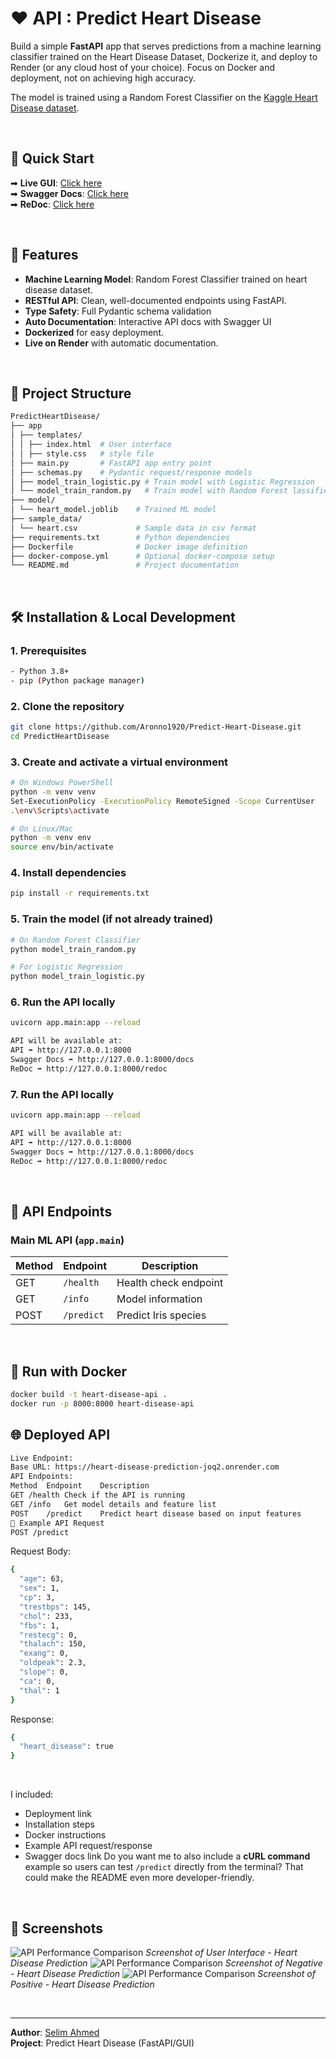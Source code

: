 # ❤️ API : Predict Heart Disease
Build a simple **FastAPI** app that serves predictions from a machine learning classifier trained on the Heart Disease Dataset, Dockerize it, and deploy to Render (or any cloud host of your choice). Focus on Docker and deployment, not on achieving high accuracy.

The model is trained using a Random Forest Classifier on the [Kaggle Heart Disease dataset](https://www.kaggle.com/datasets/johnsmith88/heart-disease-dataset).

<br/>

## 🚀 Quick Start

➡ **Live GUI**: [Click here](https://predict-heart-disease-goev.onrender.com/) <br/>
➡ **Swagger Docs**: [Click here](https://predict-heart-disease-goev.onrender.com/docs)<br/>
➡ **ReDoc**: [Click here](https://predict-heart-disease-goev.onrender.com/redoc)

<br/>

## 🌟 Features
- **Machine Learning Model**: Random Forest Classifier trained on heart disease dataset.
- **RESTful API**: Clean, well-documented endpoints using FastAPI.
- **Type Safety**: Full Pydantic schema validation
- **Auto Documentation**: Interactive API docs with Swagger UI
- **Dockerized** for easy deployment.
- **Live on Render** with automatic documentation.

<br/>

## 📂 Project Structure
```bash
PredictHeartDisease/
├── app
│ ├── templates/
│ │ ├── index.html  # User interface
│ │ ├── style.css   # style file
│ ├── main.py       # FastAPI app entry point
│ ├── schemas.py    # Pydantic request/response models
│ ├── model_train_logistic.py # Train model with Logistic Regression
│ └── model_train_random.py   # Train model with Random Forest lassifier
├── model/
│ └── heart_model.joblib    # Trained ML model
├── sample_data/
│ └── heart.csv             # Sample data in csv format
├── requirements.txt        # Python dependencies
├── Dockerfile              # Docker image definition
├── docker-compose.yml      # Optional docker-compose setup
└── README.md               # Project documentation
```

<br/>

## 🛠 Installation & Local Development

### 1. Prerequisites
```bash
- Python 3.8+
- pip (Python package manager)
```

### 2. Clone the repository
```bash
git clone https://github.com/Aronno1920/Predict-Heart-Disease.git
cd PredictHeartDisease
```
### 3. Create and activate a virtual environment
```bash
# On Windows PowerShell
python -m venv venv
Set-ExecutionPolicy -ExecutionPolicy RemoteSigned -Scope CurrentUser
.\env\Scripts\activate

# On Linux/Mac
python -m venv env
source env/bin/activate
```
### 4. Install dependencies
```bash
pip install -r requirements.txt
```
### 5. Train the model (if not already trained)
```bash
# On Random Forest Classifier
python model_train_random.py

# For Logistic Regression
python model_train_logistic.py
```
### 6. Run the API locally
```bash
uvicorn app.main:app --reload

API will be available at:
API ➡ http://127.0.0.1:8000
Swagger Docs ➡ http://127.0.0.1:8000/docs
ReDoc ➡ http://127.0.0.1:8000/redoc
```

### 7. Run the API locally
```bash
uvicorn app.main:app --reload

API will be available at:
API ➡ http://127.0.0.1:8000
Swagger Docs ➡ http://127.0.0.1:8000/docs
ReDoc ➡ http://127.0.0.1:8000/redoc
```

<br/>

## 📖 API Endpoints
### Main ML API (`app.main`)

| Method | Endpoint | Description |
|--------|----------|-------------|
| GET | `/health` | Health check endpoint |
| GET | `/info` | Model information |
| POST | `/predict` | Predict Iris species |

<br/>

## 🐳 Run with Docker
```bash
docker build -t heart-disease-api .
docker run -p 8000:8000 heart-disease-api
```
## 🌐 Deployed API
```bash
Live Endpoint:
Base URL: https://heart-disease-prediction-joq2.onrender.com
API Endpoints:
Method	Endpoint	Description
GET	/health	Check if the API is running
GET	/info	Get model details and feature list
POST	/predict	Predict heart disease based on input features
📄 Example API Request
POST /predict
```
Request Body:
```bash
{
  "age": 63,
  "sex": 1,
  "cp": 3,
  "trestbps": 145,
  "chol": 233,
  "fbs": 1,
  "restecg": 0,
  "thalach": 150,
  "exang": 0,
  "oldpeak": 2.3,
  "slope": 0,
  "ca": 0,
  "thal": 1
}
```
Response:
```bash
{
  "heart_disease": true
}
```

<br/>

I included:
- Deployment link
- Installation steps
- Docker instructions
- Example API request/response
- Swagger docs link
Do you want me to also include a **cURL command** example so users can test `/predict` directly from the terminal? That could make the README even more developer-friendly.

<br/>

## 📸 Screenshots
![API Performance Comparison](screenshot/Screenshot_1.png)
*Screenshot of User Interface - Heart Disease Prediction*
![API Performance Comparison](screenshot/Screenshot_2.png)
*Screenshot of Negative - Heart Disease Prediction*
![API Performance Comparison](screenshot/Screenshot_3.png)
*Screenshot of Positive - Heart Disease Prediction*

<br/>

---

**Author**: [Selim Ahmed](https://github.com/aronno1920)  
**Project**: Predict Heart Disease (FastAPI/GUI)
